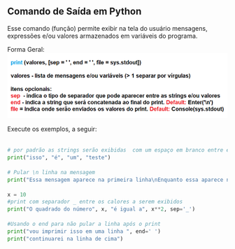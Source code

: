## Comando de Saída em Python

Esse comando (função) permite exibir na tela do usuário mensagens, expressões e/ou valores armazenados em variáveis do programa. 

Forma Geral:
![excecao](/imagens/print.png)

Execute os exemplos, a seguir:
``` python runnable

# por padrão as strings serão exibidas  com um espaço em branco entre elas
print("isso", "é", "um", "teste") 

# Pular \n linha na mensagem  
print("Essa mensagem aparece na primeira linha\nEnquanto essa aparece na segunda") 

x = 10
#print com separador _ entre os calores a serem exibidos
print("O quadrado do número", x, "é igual a", x**2, sep='_')

#Usando o end para não pular a linha após o print
print("vou imprimir isso em uma linha ", end=' ')
print("continuarei na linha de cima")
``` 
